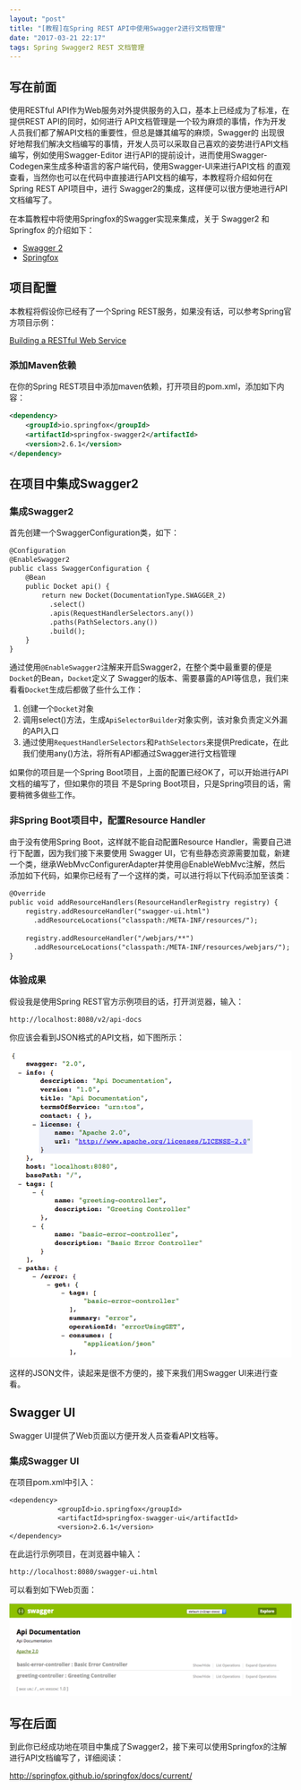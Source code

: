 ```yaml
---
layout: "post"
title: "[教程]在Spring REST API中使用Swagger2进行文档管理"
date: "2017-03-21 22:17"
tags: Spring Swagger2 REST 文档管理
---
```


## 写在前面

使用RESTful API作为Web服务对外提供服务的入口，基本上已经成为了标准，在提供REST API的同时，如何进行
API文档管理是一个较为麻烦的事情，作为开发人员我们都了解API文档的重要性，但总是嫌其编写的麻烦，Swagger的
出现很好地帮我们解决文档编写的事情，开发人员可以采取自己喜欢的姿势进行API文档编写，例如使用Swagger-Editor
进行API的提前设计，进而使用Swagger-Codegen来生成多种语言的客户端代码，使用Swagger-UI来进行API文档
的直观查看，当然你也可以在代码中直接进行API文档的编写，本教程将介绍如何在Spring REST API项目中，进行
Swagger2的集成，这样便可以很方便地进行API文档编写了。

在本篇教程中将使用Springfox的Swagger实现来集成，关于 Swagger2 和 Springfox 的介绍如下：

* [Swagger 2][fcfb529e]
* [Springfox][effd621e]



## 项目配置

本教程将假设你已经有了一个Spring REST服务，如果没有话，可以参考Spring官方项目示例：

[Building a RESTful Web Service][32062182]

### 添加Maven依赖

在你的Spring REST项目中添加maven依赖，打开项目的pom.xml，添加如下内容：

```xml
<dependency>
    <groupId>io.springfox</groupId>
    <artifactId>springfox-swagger2</artifactId>
    <version>2.6.1</version>
</dependency>
```


## 在项目中集成Swagger2

### 集成Swagger2

首先创建一个SwaggerConfiguration类，如下：

```
@Configuration
@EnableSwagger2
public class SwaggerConfiguration {                                    
    @Bean
    public Docket api() {
        return new Docket(DocumentationType.SWAGGER_2)  
          .select()                                  
          .apis(RequestHandlerSelectors.any())              
          .paths(PathSelectors.any())                          
          .build();                                           
    }
}
```

通过使用`@EnableSwagger2`注解来开启Swagger2，在整个类中最重要的便是`Docket`的Bean，`Docket`定义了
Swagger的版本、需要暴露的API等信息，我们来看看`Docket`生成后都做了些什么工作：

1. 创建一个`Docket`对象
2. 调用select()方法，生成`ApiSelectorBuilder`对象实例，该对象负责定义外漏的API入口
3. 通过使用`RequestHandlerSelectors`和`PathSelectors`来提供Predicate，在此我们使用any()方法，将所有API都通过Swagger进行文档管理

如果你的项目是一个Spring Boot项目，上面的配置已经OK了，可以开始进行API文档的编写了，但如果你的项目
不是Spring Boot项目，只是Spring项目的话，需要稍微多做些工作。

### 非Spring Boot项目中，配置Resource Handler

由于没有使用Spring Boot，这样就不能自动配置Resource Handler，需要自己进行下配置，因为我们接下来要使用
Swagger UI，它有些静态资源需要加载，新建一个类，继承WebMvcConfigurerAdapter并使用@EnableWebMvc注解，然后添加如下代码，如果你已经有了一个这样的类，可以进行将以下代码添加至该类：

```
@Override
public void addResourceHandlers(ResourceHandlerRegistry registry) {
    registry.addResourceHandler("swagger-ui.html")
      .addResourceLocations("classpath:/META-INF/resources/");

    registry.addResourceHandler("/webjars/**")
      .addResourceLocations("classpath:/META-INF/resources/webjars/");
}
```

### 体验成果

假设我是使用Spring REST官方示例项目的话，打开浏览器，输入：

```
http://localhost:8080/v2/api-docs
```

你应该会看到JSON格式的API文档，如下图所示：

![Swagger2 API Docs](images/2017/03/swagger2-api-docs.png)

这样的JSON文件，读起来是很不方便的，接下来我们用Swagger UI来进行查看。

## Swagger UI

Swagger UI提供了Web页面以方便开发人员查看API文档等。

### 集成Swagger UI

在项目pom.xml中引入：

```
<dependency>
			<groupId>io.springfox</groupId>
			<artifactId>springfox-swagger-ui</artifactId>
			<version>2.6.1</version>
</dependency>
```

在此运行示例项目，在浏览器中输入：

```
http://localhost:8080/swagger-ui.html
```

可以看到如下Web页面：

![Swagger UI](images/2017/03/swagger-ui.png)


## 写在后面

到此你已经成功地在项目中集成了Swagger2，接下来可以使用Springfox的注解进行API文档编写了，详细阅读：

http://springfox.github.io/springfox/docs/current/

[fcfb529e]: http://swagger.io/ "Swagger 2"
[effd621e]: https://github.com/springfox/springfox "Springfox"
[32062182]: https://spring.io/guides/gs/rest-service/ "Building a RESTful Web Service"
